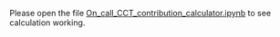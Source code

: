 Please open the file [On_call_CCT_contribution_calculator.ipynb](On_call_CCT_contribution_calculator.ipynb) to see calculation working.
